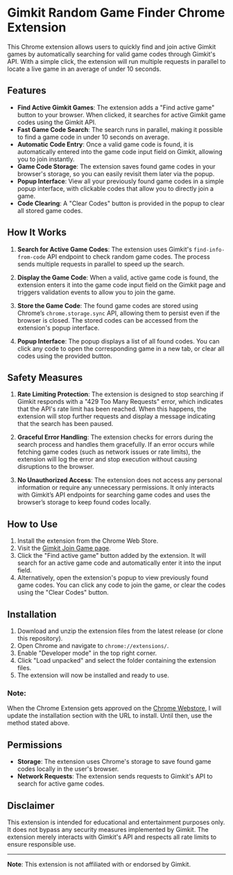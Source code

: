 # Gimkit Random Game Finder Chrome Extension

This Chrome extension allows users to quickly find and join active Gimkit games by automatically searching for valid game codes through Gimkit's API. With a simple click, the extension will run multiple requests in parallel to locate a live game in an average of under 10 seconds. 

## Features

- **Find Active Gimkit Games**: The extension adds a "Find active game" button to your browser. When clicked, it searches for active Gimkit game codes using the Gimkit API.
- **Fast Game Code Search**: The search runs in parallel, making it possible to find a game code in under 10 seconds on average.
- **Automatic Code Entry**: Once a valid game code is found, it is automatically entered into the game code input field on Gimkit, allowing you to join instantly.
- **Game Code Storage**: The extension saves found game codes in your browser's storage, so you can easily revisit them later via the popup.
- **Popup Interface**: View all your previously found game codes in a simple popup interface, with clickable codes that allow you to directly join a game.
- **Code Clearing**: A "Clear Codes" button is provided in the popup to clear all stored game codes.

## How It Works

1. **Search for Active Game Codes**: The extension uses Gimkit's `find-info-from-code` API endpoint to check random game codes. The process sends multiple requests in parallel to speed up the search.

2. **Display the Game Code**: When a valid, active game code is found, the extension enters it into the game code input field on the Gimkit page and triggers validation events to allow you to join the game.

3. **Store the Game Code**: The found game codes are stored using Chrome’s `chrome.storage.sync` API, allowing them to persist even if the browser is closed. The stored codes can be accessed from the extension's popup interface.

4. **Popup Interface**: The popup displays a list of all found codes. You can click any code to open the corresponding game in a new tab, or clear all codes using the provided button.

## Safety Measures

1. **Rate Limiting Protection**: The extension is designed to stop searching if Gimkit responds with a "429 Too Many Requests" error, which indicates that the API's rate limit has been reached. When this happens, the extension will stop further requests and display a message indicating that the search has been paused.

2. **Graceful Error Handling**: The extension checks for errors during the search process and handles them gracefully. If an error occurs while fetching game codes (such as network issues or rate limits), the extension will log the error and stop execution without causing disruptions to the browser.

3. **No Unauthorized Access**: The extension does not access any personal information or require any unnecessary permissions. It only interacts with Gimkit’s API endpoints for searching game codes and uses the browser’s storage to keep found codes locally.

## How to Use

1. Install the extension from the Chrome Web Store.
2. Visit the [Gimkit Join Game page](https://www.gimkit.com/join).
3. Click the "Find active game" button added by the extension. It will search for an active game code and automatically enter it into the input field.
4. Alternatively, open the extension's popup to view previously found game codes. You can click any code to join the game, or clear the codes using the "Clear Codes" button.

## Installation

1. Download and unzip the extension files from the latest release (or clone this repository).
2. Open Chrome and navigate to `chrome://extensions/`.
3. Enable "Developer mode" in the top right corner.
4. Click "Load unpacked" and select the folder containing the extension files.
5. The extension will now be installed and ready to use.

### Note:
When the Chrome Extension gets approved on the [Chrome Webstore](https://chromewebstore.google.com/), I will update the installation section with the URL to install. Until then, use the method stated above.

## Permissions

- **Storage**: The extension uses Chrome's storage to save found game codes locally in the user's browser.
- **Network Requests**: The extension sends requests to Gimkit's API to search for active game codes.

## Disclaimer

This extension is intended for educational and entertainment purposes only. It does not bypass any security measures implemented by Gimkit. The extension merely interacts with Gimkit's API and respects all rate limits to ensure responsible use.

---

**Note**: This extension is not affiliated with or endorsed by Gimkit.
